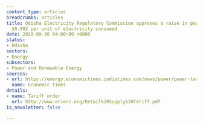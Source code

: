 ```yaml
---
content_type: articles
breadcrumbs: articles
title: Odisha Electricity Regulatory Commission approves a raise in power tariff by
  $0.002 per unit of electricity consumed
date: 2020-09-30 04:00:00 +0000
states:
- Odisha
sectors:
- Energy
subsectors:
- Power and Renewable Energy
sources:
- url: https://energy.economictimes.indiatimes.com/news/power/power-tariff-to-be-hiked-by-20-paise-per-unit-in-odisha/78287181
  name: Economic Times
details:
- name: Tariff order
  url: http://www.orierc.org/Retail%20Supply%20Tariff.pdf
is_newsletter: false

---
```

